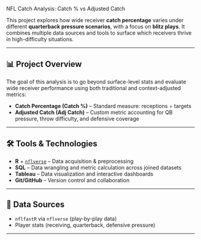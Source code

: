 NFL Catch Analysis: Catch % vs Adjusted Catch

This project explores how wide receiver **catch percentage** varies under different **quarterback pressure scenarios**, with a focus on **blitz plays**. It combines multiple data sources and tools to surface which receivers thrive in high-difficulty situations.

---

## 📊 Project Overview

The goal of this analysis is to go beyond surface-level stats and evaluate wide receiver performance using both traditional and context-adjusted metrics:
- **Catch Percentage (Catch %)** – Standard measure: receptions ÷ targets
- **Adjusted Catch (Adj Catch)** – Custom metric accounting for QB pressure, throw difficulty, and defensive coverage

---

## 🛠 Tools & Technologies

- **R** + [`nflverse`](https://www.nflverse.com/) – Data acquisition & preprocessing
- **SQL** – Data wrangling and metric calculation across joined datasets
- **Tableau** – Data visualization and interactive dashboards
- **Git/GitHub** – Version control and collaboration

---

## 🔗 Data Sources

- `nflfastR` via `nflverse` (play-by-play data)
- Player stats (receiving, quarterback, defensive pressure)
---
